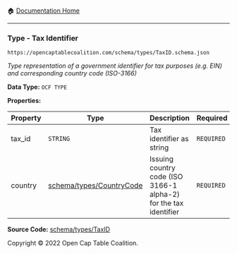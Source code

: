 :house: [Documentation Home](../../../README.md)

---

### Type - Tax Identifier

`https://opencaptablecoalition.com/schema/types/TaxID.schema.json`

_Type representation of a government identifier for tax purposes (e.g. EIN) and corresponding country code (ISO-3166)_

**Data Type:** `OCF TYPE`

**Properties:**

| Property | Type                                        | Description                                                      | Required   |
| -------- | ------------------------------------------- | ---------------------------------------------------------------- | ---------- |
| tax_id   | `STRING`                                    | Tax identifier as string                                         | `REQUIRED` |
| country  | [schema/types/CountryCode](/CountryCode.md) | Issuing country code (ISO 3166-1 alpha-2) for the tax identifier | `REQUIRED` |

**Source Code:** [schema/types/TaxID](../../docs/markdown/schema/types/TaxID.schema.json)

Copyright © 2022 Open Cap Table Coalition.
